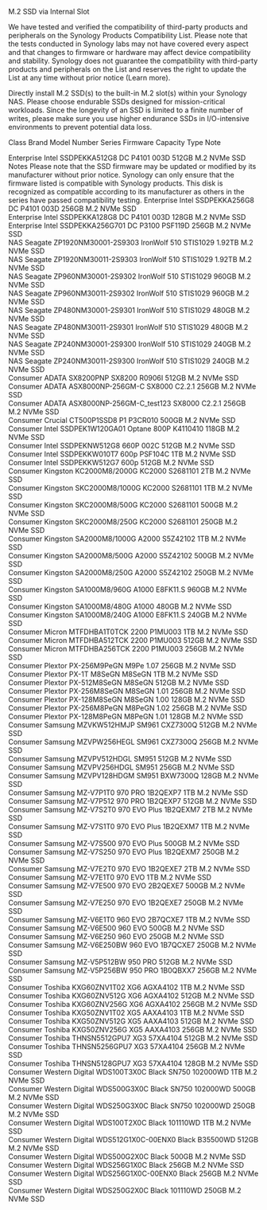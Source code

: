 M.2 SSD via Internal Slot

We have tested and verified the compatibility of third-party products and peripherals on the Synology Products Compatibility List. Please note that the tests conducted in Synology labs may not have covered every aspect and that changes to firmware or hardware may affect device compatibility and stability. Synology does not guarantee the compatibility with third-party products and peripherals on the List and reserves the right to update the List at any time without prior notice (Learn more).

Directly install M.2 SSD(s) to the built-in M.2 slot(s) within your Synology NAS.
Please choose endurable SSDs designed for mission-critical workloads.
Since the longevity of an SSD is limited to a finite number of writes, please make sure you use higher endurance SSDs in I/O-intensive environments to prevent potential data loss.

Class	Brand	Model Number	Series	Firmware	Capacity	Type	Note
							
Enterprise	Intel	SSDPEKKA512G8	DC P4101	003D	512GB	M.2 NVMe SSD	
Notes
Please note that the SSD firmware may be updated or modified by its manufacturer without prior notice. Synology can only ensure that the firmware listed is compatible with Synology products.
This disk is recognized as compatible according to its manufacturer as others in the series have passed compatibility testing.
Enterprise	Intel	SSDPEKKA256G8	DC P4101	003D	256GB	M.2 NVMe SSD	
Enterprise	Intel	SSDPEKKA128G8	DC P4101	003D	128GB	M.2 NVMe SSD	
Enterprise	Intel	SSDPEKKA256G701	DC P3100	PSF119D	256GB	M.2 NVMe SSD	
NAS	Seagate	ZP1920NM30001-2S9303	IronWolf 510	STIS1029	1.92TB	M.2 NVMe SSD	
NAS	Seagate	ZP1920NM30011-2S9303	IronWolf 510	STIS1029	1.92TB	M.2 NVMe SSD	
NAS	Seagate	ZP960NM30001-2S9302	IronWolf 510	STIS1029	960GB	M.2 NVMe SSD	
NAS	Seagate	ZP960NM30011-2S9302	IronWolf 510	STIS1029	960GB	M.2 NVMe SSD	
NAS	Seagate	ZP480NM30001-2S9301	IronWolf 510	STIS1029	480GB	M.2 NVMe SSD	
NAS	Seagate	ZP480NM30011-2S9301	IronWolf 510	STIS1029	480GB	M.2 NVMe SSD	
NAS	Seagate	ZP240NM30001-2S9300	IronWolf 510	STIS1029	240GB	M.2 NVMe SSD	
NAS	Seagate	ZP240NM30011-2S9300	IronWolf 510	STIS1029	240GB	M.2 NVMe SSD	
Consumer	ADATA	SX8200PNP	SX8200	R0906I	512GB	M.2 NVMe SSD	
Consumer	ADATA	ASX8000NP-256GM-C	SX8000	C2.2.1	256GB	M.2 NVMe SSD	
Consumer	ADATA	ASX8000NP-256GM-C_test123	SX8000	C2.2.1	256GB	M.2 NVMe SSD	
Consumer	Crucial	CT500P1SSD8	P1	P3CR010	500GB	M.2 NVMe SSD	
Consumer	Intel	SSDPEK1W120GA01	Optane 800P	K4110410	118GB	M.2 NVMe SSD	
Consumer	Intel	SSDPEKNW512G8	660P	002C	512GB	M.2 NVMe SSD	
Consumer	Intel	SSDPEKKW010T7	600p	PSF104C	1TB	M.2 NVMe SSD	
Consumer	Intel	SSDPEKKW512G7	600p		512GB	M.2 NVMe SSD	
Consumer	Kingston	KC2000M8/2000G	KC2000	S2681101	2TB	M.2 NVMe SSD	
Consumer	Kingston	SKC2000M8/1000G	KC2000	S2681101	1TB	M.2 NVMe SSD	
Consumer	Kingston	SKC2000M8/500G	KC2000	S2681101	500GB	M.2 NVMe SSD	
Consumer	Kingston	SKC2000M8/250G	KC2000	S2681101	250GB	M.2 NVMe SSD	
Consumer	Kingston	SA2000M8/1000G	A2000	S5Z42102	1TB	M.2 NVMe SSD	
Consumer	Kingston	SA2000M8/500G	A2000	S5Z42102	500GB	M.2 NVMe SSD	
Consumer	Kingston	SA2000M8/250G	A2000	S5Z42102	250GB	M.2 NVMe SSD	
Consumer	Kingston	SA1000M8/960G	A1000	E8FK11.S	960GB	M.2 NVMe SSD	
Consumer	Kingston	SA1000M8/480G	A1000		480GB	M.2 NVMe SSD	
Consumer	Kingston	SA1000M8/240G	A1000	E8FK11.S	240GB	M.2 NVMe SSD	
Consumer	Micron	MTFDHBA1T0TCK	2200	P1MU003	1TB	M.2 NVMe SSD	
Consumer	Micron	MTFDHBA512TCK	2200	P1MU003	512GB	M.2 NVMe SSD	
Consumer	Micron	MTFDHBA256TCK	2200	P1MU003	256GB	M.2 NVMe SSD	
Consumer	Plextor	PX-256M9PeGN	M9Pe	1.07	256GB	M.2 NVMe SSD	
Consumer	Plextor	PX-1T M8SeGN	M8SeGN		1TB	M.2 NVMe SSD	
Consumer	Plextor	PX-512M8SeGN	M8SeGN		512GB	M.2 NVMe SSD	
Consumer	Plextor	PX-256M8SeGN	M8SeGN	1.01	256GB	M.2 NVMe SSD	
Consumer	Plextor	PX-128M8SeGN	M8SeGN	1.00	128GB	M.2 NVMe SSD	
Consumer	Plextor	PX-256M8PeGN	M8PeGN	1.02	256GB	M.2 NVMe SSD	
Consumer	Plextor	PX-128M8PeGN	M8PeGN	1.01	128GB	M.2 NVMe SSD	
Consumer	Samsung	MZVKW512HMJP	SM961	CXZ7300Q	512GB	M.2 NVMe SSD	
Consumer	Samsung	MZVPW256HEGL	SM961	CXZ7300Q	256GB	M.2 NVMe SSD	
Consumer	Samsung	MZVPV512HDGL	SM951		512GB	M.2 NVMe SSD	
Consumer	Samsung	MZVPV256HDGL	SM951		256GB	M.2 NVMe SSD	
Consumer	Samsung	MZVPV128HDGM	SM951	BXW7300Q	128GB	M.2 NVMe SSD	
Consumer	Samsung	MZ-V7P1T0	970 PRO	1B2QEXP7	1TB	M.2 NVMe SSD	
Consumer	Samsung	MZ-V7P512	970 PRO	1B2QEXP7	512GB	M.2 NVMe SSD	
Consumer	Samsung	MZ-V7S2T0	970 EVO Plus	1B2QEXM7	2TB	M.2 NVMe SSD	
Consumer	Samsung	MZ-V7S1T0	970 EVO Plus	1B2QEXM7	1TB	M.2 NVMe SSD	
Consumer	Samsung	MZ-V7S500	970 EVO Plus		500GB	M.2 NVMe SSD	
Consumer	Samsung	MZ-V7S250	970 EVO Plus	1B2QEXM7	250GB	M.2 NVMe SSD	
Consumer	Samsung	MZ-V7E2T0	970 EVO	1B2QEXE7	2TB	M.2 NVMe SSD	
Consumer	Samsung	MZ-V7E1T0	970 EVO		1TB	M.2 NVMe SSD	
Consumer	Samsung	MZ-V7E500	970 EVO	2B2QEXE7	500GB	M.2 NVMe SSD	
Consumer	Samsung	MZ-V7E250	970 EVO	1B2QEXE7	250GB	M.2 NVMe SSD	
Consumer	Samsung	MZ-V6E1T0	960 EVO	2B7QCXE7	1TB	M.2 NVMe SSD	
Consumer	Samsung	MZ-V6E500	960 EVO		500GB	M.2 NVMe SSD	
Consumer	Samsung	MZ-V6E250	960 EVO		250GB	M.2 NVMe SSD	
Consumer	Samsung	MZ-V6E250BW	960 EVO	1B7QCXE7	250GB	M.2 NVMe SSD	
Consumer	Samsung	MZ-V5P512BW	950 PRO		512GB	M.2 NVMe SSD	
Consumer	Samsung	MZ-V5P256BW	950 PRO	1B0QBXX7	256GB	M.2 NVMe SSD	
Consumer	Toshiba	KXG60ZNV1T02	XG6	AGXA4102	1TB	M.2 NVMe SSD	
Consumer	Toshiba	KXG60ZNV512G	XG6	AGXA4102	512GB	M.2 NVMe SSD	
Consumer	Toshiba	KXG60ZNV256G	XG6	AGXA4102	256GB	M.2 NVMe SSD	
Consumer	Toshiba	KXG50ZNV1T02	XG5	AAXA4103	1TB	M.2 NVMe SSD	
Consumer	Toshiba	KXG50ZNV512G	XG5	AAXA4103	512GB	M.2 NVMe SSD	
Consumer	Toshiba	KXG50ZNV256G	XG5	AAXA4103	256GB	M.2 NVMe SSD	
Consumer	Toshiba	THNSN5512GPU7	XG3	57XA4104	512GB	M.2 NVMe SSD	
Consumer	Toshiba	THNSN5256GPU7	XG3	57XA4104	256GB	M.2 NVMe SSD	
Consumer	Toshiba	THNSN5128GPU7	XG3	57XA4104	128GB	M.2 NVMe SSD	
Consumer	Western Digital	WDS100T3X0C	Black SN750	102000WD	1TB	M.2 NVMe SSD	
Consumer	Western Digital	WDS500G3X0C	Black SN750	102000WD	500GB	M.2 NVMe SSD	
Consumer	Western Digital	WDS250G3X0C	Black SN750	102000WD	250GB	M.2 NVMe SSD	
Consumer	Western Digital	WDS100T2X0C	Black	101110WD	1TB	M.2 NVMe SSD	
Consumer	Western Digital	WDS512G1X0C-00ENX0	Black	B35500WD	512GB	M.2 NVMe SSD	
Consumer	Western Digital	WDS500G2X0C	Black		500GB	M.2 NVMe SSD	
Consumer	Western Digital	WDS256G1X0C	Black		256GB	M.2 NVMe SSD	
Consumer	Western Digital	WDS256G1X0C-00ENX0	Black		256GB	M.2 NVMe SSD	
Consumer	Western Digital	WDS250G2X0C	Black	101110WD	250GB	M.2 NVMe SSD	
